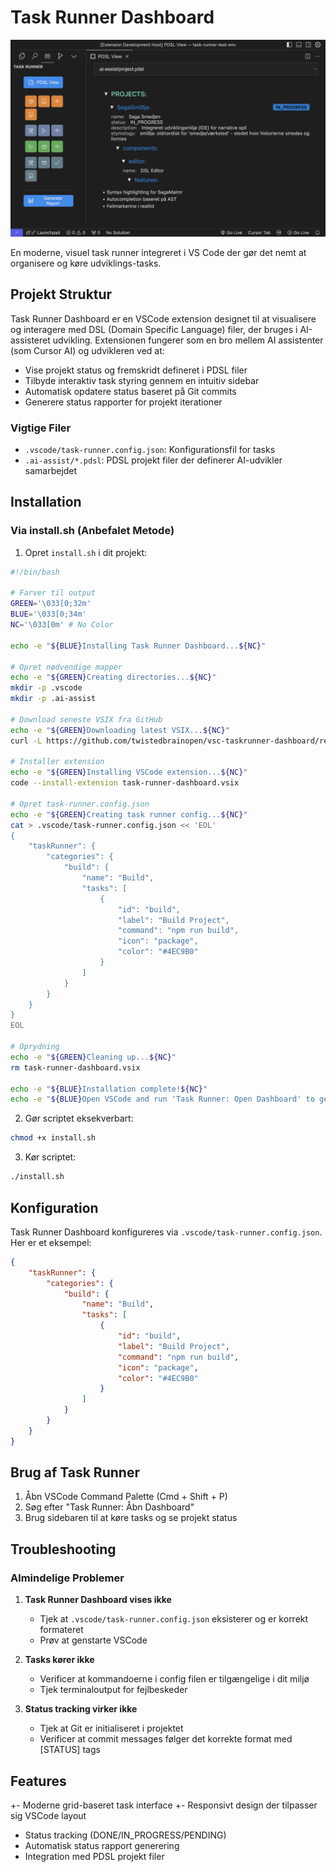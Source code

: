 # Task Runner Dashboard

![Task Runner Dashboard](media/Task%20Runner%20Dashboard.png)

En moderne, visuel task runner integreret i VS Code der gør det nemt at organisere og køre udviklings-tasks.

## Projekt Struktur
Task Runner Dashboard er en VSCode extension designet til at visualisere og interagere med DSL (Domain Specific Language) filer, der bruges i AI-assisteret udvikling. Extensionen fungerer som en bro mellem AI assistenter (som Cursor AI) og udvikleren ved at:

- Vise projekt status og fremskridt defineret i PDSL filer
- Tilbyde interaktiv task styring gennem en intuitiv sidebar
- Automatisk opdatere status baseret på Git commits
- Generere status rapporter for projekt iterationer

### Vigtige Filer
- `.vscode/task-runner.config.json`: Konfigurationsfil for tasks
- `.ai-assist/*.pdsl`: PDSL projekt filer der definerer AI-udvikler samarbejdet

## Installation

### Via install.sh (Anbefalet Metode)
1. Opret `install.sh` i dit projekt:
```bash
#!/bin/bash

# Farver til output
GREEN='\033[0;32m'
BLUE='\033[0;34m'
NC='\033[0m' # No Color

echo -e "${BLUE}Installing Task Runner Dashboard...${NC}"

# Opret nødvendige mapper
echo -e "${GREEN}Creating directories...${NC}"
mkdir -p .vscode
mkdir -p .ai-assist

# Download seneste VSIX fra GitHub
echo -e "${GREEN}Downloading latest VSIX...${NC}"
curl -L https://github.com/twistedbrainopen/vsc-taskrunner-dashboard/releases/latest/download/task-runner-dashboard.vsix -o task-runner-dashboard.vsix

# Installer extension
echo -e "${GREEN}Installing VSCode extension...${NC}"
code --install-extension task-runner-dashboard.vsix

# Opret task-runner.config.json
echo -e "${GREEN}Creating task runner config...${NC}"
cat > .vscode/task-runner.config.json << 'EOL'
{
    "taskRunner": {
        "categories": {
            "build": {
                "name": "Build",
                "tasks": [
                    {
                        "id": "build",
                        "label": "Build Project",
                        "command": "npm run build",
                        "icon": "package",
                        "color": "#4EC9B0"
                    }
                ]
            }
        }
    }
}
EOL

# Oprydning
echo -e "${GREEN}Cleaning up...${NC}"
rm task-runner-dashboard.vsix

echo -e "${BLUE}Installation complete!${NC}"
echo -e "${BLUE}Open VSCode and run 'Task Runner: Open Dashboard' to get started${NC}"
```

2. Gør scriptet eksekverbart:
```bash
chmod +x install.sh
```

3. Kør scriptet:
```bash
./install.sh
```

## Konfiguration
Task Runner Dashboard konfigureres via `.vscode/task-runner.config.json`. Her er et eksempel:

```json
{
    "taskRunner": {
        "categories": {
            "build": {
                "name": "Build",
                "tasks": [
                    {
                        "id": "build",
                        "label": "Build Project",
                        "command": "npm run build",
                        "icon": "package",
                        "color": "#4EC9B0"
                    }
                ]
            }
        }
    }
}
```

## Brug af Task Runner
1. Åbn VSCode Command Palette (Cmd + Shift + P)
2. Søg efter "Task Runner: Åbn Dashboard"
3. Brug sidebaren til at køre tasks og se projekt status

## Troubleshooting

### Almindelige Problemer

1. **Task Runner Dashboard vises ikke**
   - Tjek at `.vscode/task-runner.config.json` eksisterer og er korrekt formateret
   - Prøv at genstarte VSCode

2. **Tasks kører ikke**
   - Verificer at kommandoerne i config filen er tilgængelige i dit miljø
   - Tjek terminaloutput for fejlbeskeder

3. **Status tracking virker ikke**
   - Tjek at Git er initialiseret i projektet
   - Verificer at commit messages følger det korrekte format med [STATUS] tags

## Features
+- Moderne grid-baseret task interface
+- Responsivt design der tilpasser sig VSCode layout
 - Status tracking (DONE/IN_PROGRESS/PENDING)
 - Automatisk status rapport generering
 - Integration med PDSL projekt filer
